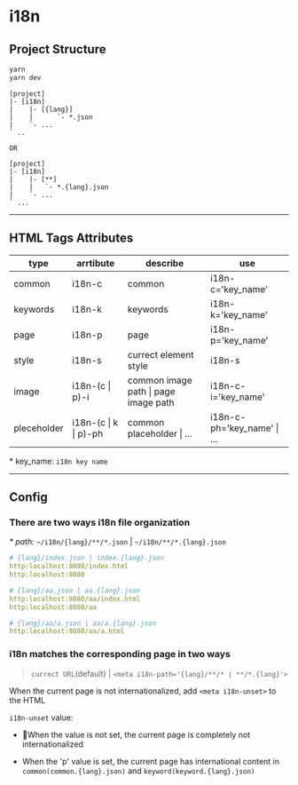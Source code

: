 # i18n

## Project Structure

```bash
yarn
yarn dev
```

```
[project]
|- [i18n]
|    |- [{lang}]
|    |      `- *.json
|    `- ...
` ..

OR

[project]
|- [i18n]
|    |- [**]
|    |   `- *.{lang}.json
|    `- ...
` ...
```

---

## HTML Tags Attributes

|type|arrtibute|describe|use|
|---|---|---|---|
|common|i18n-c|common|i18n-c='key_name'|
|keywords|i18n-k|keywords|i18n-k='key_name'|
|page|i18n-p|page|i18n-p='key_name'|
|style|i18n-s|currect element style|i18n-s|
|image|i18n-(c \| p)-i|common image path \| page image path|i18n-c-i='key_name'|
|pleceholder|i18n-(c \| k \| p)-ph|common placeholder \| ...|i18n-c-ph='key_name' \| ...|

\* key_name: `i18n key name`

---
## Config

### There are two ways i18n file organization

*\* path:* `~/i18n/{lang}/**/*.json` | `~/i18n/**/*.{lang}.json`

```yml
# {lang}/index.json | index.{lang}.json
http:localhost:8080/index.html
http:localhost:8080

# {lang}/aa.json | aa.{lang}.json
http:localhost:8080/aa/index.html
http:localhost:8080/aa

# {lang}/aa/a.json | aa/a.{lang}.json
http:localhost:8080/aa/a.html
```

### i18n matches the corresponding page in two ways

> `currect URL`(default) | `<meta i18n-path='{lang}/**/* | **/*.{lang}'>`

When the current page is not internationalized, add `<meta i18n-unset>` to
the HTML

`i18n-unset` value:

* When the value is not set, the current page is completely not internationalized

* When the 'p' value is set, the current page has international content in `common(common.{lang}.json)` and `keyword(keyword.{lang}.json)`